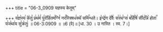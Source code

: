 +++
title = "06-3_0909 यज्ञस्य केतुम्"

+++
य꣣ज्ञ꣡स्य꣢ के꣣तुं꣡ प्र꣢थ꣣मं꣢ पु꣣रो꣡हि꣢तम꣣ग्निं꣡ नर꣢꣯स्त्रिषध꣣स्थे꣡ समि꣢꣯न्धते। इ꣡न्द्रे꣢ण दे꣣वैः꣢ स꣣र꣢थ꣣ꣳस꣢ ब꣣र्हि꣢षि꣣ सी꣢द꣣न्नि꣡ होता꣢꣯ य꣣ज꣡था꣢य सु꣣क्र꣡तुः꣢ ॥ 06-3:0909 ॥ ॥6 (वे)॥ [धा. 30 । उ नास्ति । स्व. 7।]
